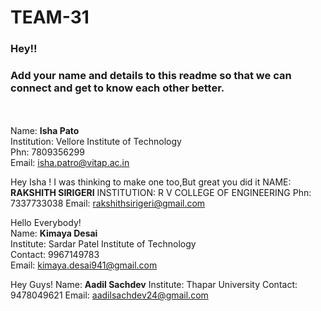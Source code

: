 # TEAM-31

### Hey!!
### Add your name and details to this readme so that we can connect and get to know each other better.
<br><br>
Name: **Isha Pato**\
Institution: Vellore Institute of Technology\
Phn: 7809356299\
Email: isha.patro@vitap.ac.in

Hey Isha !
I was thinking to make one too,But great you did it
NAME: **RAKSHITH SIRIGERI**
INSTITUTION: R V COLLEGE OF ENGINEERING
Phn: 7337733038
Email: rakshithsirigeri@gmail.com

Hello Everybody!\
Name: **Kimaya Desai**\
Institute: Sardar Patel Institute of Technology\
Contact: 9967149783\
Email: kimaya.desai941@gmail.com

Hey Guys!
Name: **Aadil Sachdev**
Institute: Thapar University
Contact: 9478049621
Email: aadilsachdev24@gmail.com
